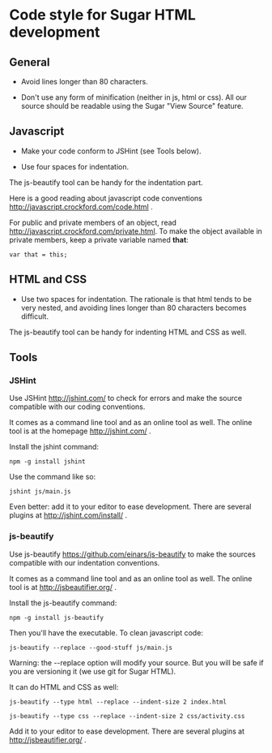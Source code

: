 Code style for Sugar HTML development
=====================================

General
-------

* Avoid lines longer than 80 characters.

* Don't use any form of minification (neither in js, html or css).
  All our source should be readable using the Sugar "View Source"
  feature.

Javascript
----------

* Make your code conform to JSHint (see Tools below).

* Use four spaces for indentation.

The js-beautify tool can be handy for the indentation part.

Here is a good reading about javascript code conventions
<http://javascript.crockford.com/code.html> .

For public and private members of an object, read
<http://javascript.crockford.com/private.html>.  To make the object
available in private members, keep a private variable named **that**:

    var that = this;


HTML and CSS
------------

* Use two spaces for indentation.  The rationale is that html tends to
  be very nested, and avoiding lines longer than 80 characters becomes
  difficult.

The js-beautify tool can be handy for indenting HTML and CSS as well.

Tools
-----

### JSHint

Use JSHint <http://jshint.com/> to check for errors and make the
source compatible with our coding conventions.

It comes as a command line tool and as an online tool as well.  The
online tool is at the homepage <http://jshint.com/> .

Install the jshint command:

    npm -g install jshint

Use the command like so:

    jshint js/main.js

Even better: add it to your editor to ease development.  There are
several plugins at <http://jshint.com/install/> .

### js-beautify

Use js-beautify <https://github.com/einars/js-beautify> to make the
sources compatible with our indentation conventions.

It comes as a command line tool and as an online tool as well.  The
online tool is at <http://jsbeautifier.org/> .

Install the js-beautify command:

    npm -g install js-beautify

Then you'll have the executable.  To clean javascript code:

    js-beautify --replace --good-stuff js/main.js

Warning: the --replace option will modify your source.  But you will
be safe if you are versioning it (we use git for Sugar HTML).

It can do HTML and CSS as well:

    js-beautify --type html --replace --indent-size 2 index.html

    js-beautify --type css --replace --indent-size 2 css/activity.css

Add it to your editor to ease development.  There are several plugins
at http://jsbeautifier.org/ .
